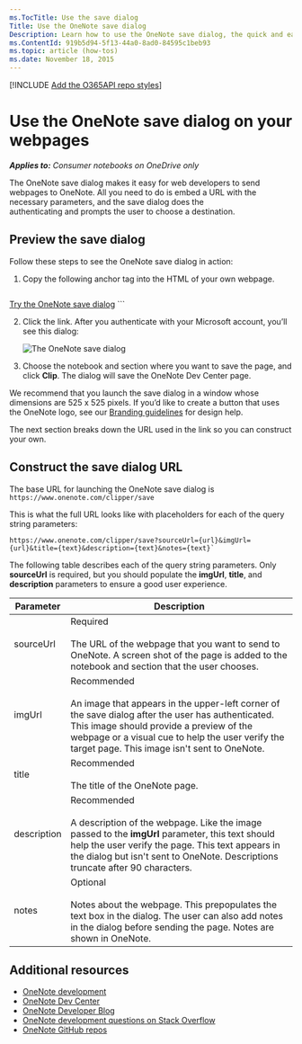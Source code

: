 ```yaml
---
ms.TocTitle: Use the save dialog
Title: Use the OneNote save dialog 
Description: Learn how to use the OneNote save dialog, the quick and easy way to send web content to OneNote.
ms.ContentId: 919b5d94-5f13-44a0-8ad0-84595c1beb93
ms.topic: article (how-tos)
ms.date: November 18, 2015
---
```


[!INCLUDE [Add the O365API repo styles](../includes/controls/addo365apistyles.xml)]

<style>#indent {margin:2px 0px 0px 25px;}</style>

# Use the OneNote save dialog on your webpages

_**Applies to:** Consumer notebooks on OneDrive only_

The OneNote save dialog makes it easy for web developers to send webpages to OneNote. All you need to do is embed a URL with the necessary parameters, and the save dialog does the  
 authenticating and prompts the user to choose a destination.

## Preview the save dialog

Follow these steps to see the OneNote save dialog in action:
 
1. Copy the following anchor tag into the HTML of your own webpage.

    ```html
<a href="https://www.onenote.com/clipper/save?sourceUrl=http://dev.onenote.com/&
imgUrl=http://antyapps.pl/wp-content/uploads/2013/09/onenote-logo-630x347.jpg&
title=Use the OneNote save dialog on your webpages&
description=It's easy to send web content to OneNote with the OneNote save dialog!&
notes=Sending the OneNote Dev Center webpage to OneNote."
onclick="window.open(this.href, 'targetWindow', 'width=525, height=525'); return false;">
Try the OneNote save dialog</a>
    ```

2. Click the link. After you authenticate with your Microsoft account, you’ll see this dialog:

	![The OneNote save dialog](images\onenote\OneNoteSaveDialog.png)
    
3. Choose the notebook and section where you want to save the page, and click **Clip**. The dialog will save the OneNote Dev Center page.

We recommend that you launch the save dialog in a window whose dimensions are 525 x 525 pixels. If you’d like to create a button that uses the OneNote logo, see our [Branding guidelines](../howto/onenote-branding.md) for design help.

The next section breaks down the URL used in the link so you can construct your own.

## Construct the save dialog URL
 
The base URL for launching the OneNote save dialog is `https://www.onenote.com/clipper/save`

This is what the full URL looks like with placeholders for each of the query string parameters:

```
https://www.onenote.com/clipper/save?sourceUrl={url}&imgUrl={url}&title={text}&description={text}&notes={text}`
```

The following table describes each of the query string parameters. Only **sourceUrl** is required, but you should populate the **imgUrl**, **title**, and **description** parameters to ensure a good user experience.

| Parameter | Description |  
|------|------|  
| sourceUrl | Required<br /><br />The URL of the webpage that you want to send to OneNote. A screen shot of the page is added to the notebook and section that the user chooses. |  
| imgUrl | Recommended<br /><br />An image that appears in the upper-left corner of the save dialog after the user has authenticated. This image should provide a preview of the webpage or a visual cue to help the user verify the target page. This image isn't sent to OneNote. |  
| title | Recommended<br /><br />The title of the OneNote page. |  
| description | Recommended<br /><br />A description of the webpage. Like the image passed to the **imgUrl** parameter, this text should help the user verify the page. This text appears in the dialog but isn't sent to OneNote. Descriptions truncate after 90 characters. |  
| notes | Optional<br /><br />Notes about the webpage. This prepopulates the text box in the dialog. The user can also add notes in the dialog before sending the page. Notes are shown in OneNote. |  
 

<a name="see-also"></a>
## Additional resources

- [OneNote development](../howto/onenote-landing.md)
- [OneNote Dev Center](http://dev.onenote.com/)
- [OneNote Developer Blog](http://go.microsoft.com/fwlink/?LinkID=390183)
- [OneNote development questions on Stack Overflow](http://go.microsoft.com/fwlink/?LinkID=390182) 
- [OneNote GitHub repos](http://go.microsoft.com/fwlink/?LinkID=390178)  
